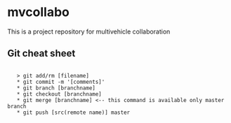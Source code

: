 # mvcollabo
This is a project repository for multivehicle collaboration

## Git cheat sheet
<pre><code> 
   > git add/rm [filename]
   * git commit -m '[comments]'
   * git branch [branchname]
   * git checkout [branchname]
   * git merge [branchname] <-- this command is available only master branch
   * git push [src(remote name)] master
</pre></code> 
